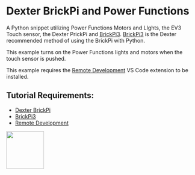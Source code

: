 # Dexter BrickPi and Power Functions

A Python snippet utilizing Power Functions Motors and LIghts, the EV3 Touch sensor, the Dexter PrickPi and [BrickPi3](https://github.com/DexterInd/BrickPi3). [BrickPi3](https://github.com/DexterInd/BrickPi3) is the Dexter recommended method of using the BrickPi with Python. 

This example turns on the Power Functions lights and motors when the touch sensor is pushed.

This example requires the [Remote Development](https://marketplace.visualstudio.com/items?itemName=ms-vscode-remote.vscode-remote-extensionpack) VS Code extension to be installed.

## Tutorial Requirements:

* [Dexter BrickPi](https://www.dexterindustries.com/BrickPi/)
* [BrickPi3](https://github.com/DexterInd/BrickPi3)
* [Remote Development](https://marketplace.visualstudio.com/items?itemName=ms-vscode-remote.vscode-remote-extensionpack)

<a href="https://codeadam.ca">
<img src="https://codeadam.ca/images/code-block.png" width="100">
</a>
